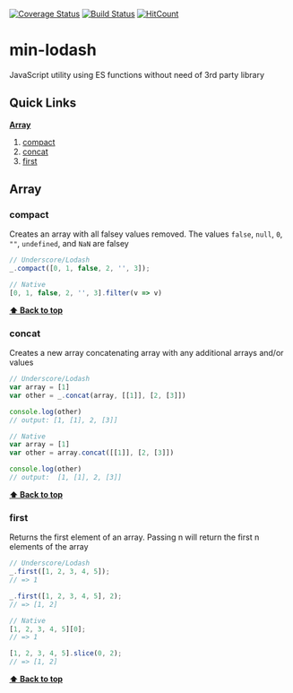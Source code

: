 [![Coverage Status](https://coveralls.io/repos/github/rajeshkumaravel/min-lodash/badge.svg?branch=master)](https://coveralls.io/github/rajeshkumaravel/min-lodash?branch=master)
[![Build Status](https://travis-ci.org/rajeshkumaravel/min-lodash.svg?branch=master)](https://travis-ci.org/rajeshkumaravel/min-lodash)
[![HitCount](http://hits.dwyl.io/rajeshkumaravel/min-lodash.svg)](http://hits.dwyl.io/rajeshkumaravel/min-lodash)

# min-lodash
JavaScript utility using ES functions without need of 3rd party library

## Quick Links

**[Array](#array)**

1. [compact](#_compact)
1. [concat](#_concat)
1. [first](#_first)

## Array

### compact

Creates an array with all falsey values removed. The values `false`, `null`, `0`, `""`, `undefined`, and `NaN` are falsey

  ```js
  // Underscore/Lodash
  _.compact([0, 1, false, 2, '', 3]);

  // Native
  [0, 1, false, 2, '', 3].filter(v => v)
  ```

**[⬆ Back to top](#quick-links)**

### concat

Creates a new array concatenating array with any additional arrays and/or values
  
  ```js
  // Underscore/Lodash
  var array = [1]
  var other = _.concat(array, [[1]], [2, [3]])

  console.log(other)
  // output: [1, [1], 2, [3]]
  
  // Native
  var array = [1]
  var other = array.concat([[1]], [2, [3]])

  console.log(other)
  // output:  [1, [1], 2, [3]]
  ```

**[⬆ Back to top](#quick-links)**

### first

Returns the first element of an array. Passing n will return the first n elements of the array
  
  ```js
  // Underscore/Lodash
  _.first([1, 2, 3, 4, 5]);
  // => 1

  _.first([1, 2, 3, 4, 5], 2);
  // => [1, 2]

  // Native
  [1, 2, 3, 4, 5][0];
  // => 1

  [1, 2, 3, 4, 5].slice(0, 2);
  // => [1, 2]
  ```

**[⬆ Back to top](#quick-links)**
